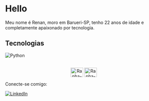 # Hello

Meu nome é Renan, moro em Barueri-SP, tenho 22 anos de idade e completamente apaixonado por tecnologia.

## Tecnologias
![Python](https://img.shields.io/badge/python-3670A0?style=for-the-badge&logo=python&logoColor=ffdd54) 

<div align="center" style="display: inline_block"><br>
  <img align="center" alt="Rapha-Java" height="30" width="40" src="https://cdn.jsdelivr.net/gh/devicons/devicon/icons/python/python-original.svg">
  <img align="center" alt="Rapha-SQL" height="30" width="40" src="https://cdn.jsdelivr.net/gh/devicons/devicon/icons/postgresql/postgresql-original.svg">
</div>

Conecte-se comigo:

[![LinkedIn](https://img.shields.io/badge/linkedin-0E6305?style=for-the-badge&logo=Linkedin&logoColor=0E76A8)](https://www.linkedin.com/in/renancorreadias/)


